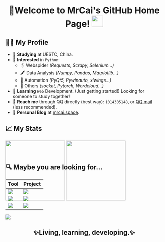 <h1 align="center">
  🎉Welcome to MrCai's GitHub Home Page!
  <img src="https://media.giphy.com/media/hvRJCLFzcasrR4ia7z/giphy.gif" width="36">
</h1>

## 👨‍💻 My Profile

- 🏫 **Studying** at UESTC, China.
- 💓 **Interested** in `Python`:
  - 🖇️ Webspider _(Requests, Scrapy, Selenium...)_
  - 🖋️ Data Analysis _(Numpy, Pandas, Matplotlib...)_
  - 🤖 Automation _(PyQt5, Pywinauto, xlwings...)_
  - 🔆 Others _(socket, Pytorch, Wordcloud...)_
- 📖 **Learning** `Web` Development. (Just getting started!) Looking for someone to study together!
- 💬 **Reach me** through QQ directly (best way): `1014305148`, or <a href="mailto:1014305148@qq.com">QQ mail</a> (less recommended).
- 📜 **Personal Blog** at [mrcai.space](https://mrcai.space).

## 📈 My Stats

<div style="align:center;height:40px;">
<img src="https://github-readme-stats.vercel.app/api?username=MrCaiDev&theme=github_dark&show_icons=true&count_private=true" style="height:190px;" />
<img src="https://github-readme-stats.vercel.app/api/top-langs/?username=MrCaiDev&layout=compact&hide=html&theme=github_dark&langs_count=8" style="height:190px;" />
</div>

## 🔍 Maybe you are looking for...

|Tool|Project|
|---|---|
|<a href="https://github.com/MrCaiDev/uestc-temperature"><img align="center" src="https://github-readme-stats.vercel.app/api/pin/?username=MrCaiDev&repo=uestc-temperature&theme=github_dark" /></a>|<a href="https://github.com/MrCaiDev/cnt"><img align="center" src="https://github-readme-stats.vercel.app/api/pin/?username=MrCaiDev&repo=cnt&theme=github_dark" /></a>|
|<a href="https://github.com/MrCaiDev/legym"><img align="center" src="https://github-readme-stats.vercel.app/api/pin/?username=MrCaiDev&repo=legym&theme=github_dark" /></a>|<a href="https://github.com/MrCaiDev/go-calculator"><img align="center" src="https://github-readme-stats.vercel.app/api/pin/?username=MrCaiDev&repo=go-calculator&theme=github_dark" /></a>|
|<a href="https://github.com/MrCaiDev/pixiv"><img align="center" src="https://github-readme-stats.vercel.app/api/pin/?username=MrCaiDev&repo=pixiv&theme=github_dark" /></a>|<a href="https://github.com/MrCaiDev/blockchain"><img align="center" src="https://github-readme-stats.vercel.app/api/pin/?username=MrCaiDev&repo=blockchain&theme=github_dark" /></a>|

<img src="https://activity-graph.herokuapp.com/graph?username=MrCaiDev&theme=react-dark&hide_border=true&line=58A5FE&color=C9D1D9"/>

<h2 align="center">✨Living, learning, developing.✨</h2>
